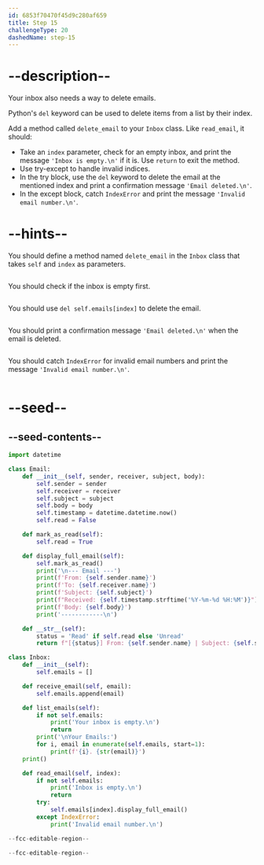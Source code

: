 ```yaml
---
id: 6853f70470f45d9c280af659
title: Step 15
challengeType: 20
dashedName: step-15
---
```


# --description--

Your inbox also needs a way to delete emails.

Python's `del` keyword can be used to delete items from a list by their index.

Add a method called `delete_email` to your `Inbox` class. Like `read_email`, it should:

- Take an `index` parameter, check for an empty inbox, and 
print the message `'Inbox is empty.\n'` if it is. Use `return` to exit the method.
- Use try-except to handle invalid indices. 
- In the try block, use the `del` keyword to delete the email at the mentioned index and print a confirmation message `'Email deleted.\n'`.
- In the except block, catch `IndexError` and print the message `'Invalid email number.\n'`.

# --hints--

You should define a method named `delete_email` in the `Inbox` class that takes `self` and `index` as parameters.

```js

```

You should check if the inbox is empty first.

```js

```

You should use `del self.emails[index]` to delete the email.

```js

```

You should print a confirmation message `'Email deleted.\n'` when the email is deleted.

```js

```

You should catch `IndexError` for invalid email numbers and print the message `'Invalid email number.\n'`.

```js

```

# --seed--

## --seed-contents--

```py
import datetime

class Email:
    def __init__(self, sender, receiver, subject, body):
        self.sender = sender
        self.receiver = receiver
        self.subject = subject
        self.body = body
        self.timestamp = datetime.datetime.now()
        self.read = False

    def mark_as_read(self):
        self.read = True

    def display_full_email(self):
        self.mark_as_read()
        print('\n--- Email ---')
        print(f'From: {self.sender.name}')
        print(f'To: {self.receiver.name}')
        print(f'Subject: {self.subject}')
        print(f"Received: {self.timestamp.strftime('%Y-%m-%d %H:%M')}")
        print(f'Body: {self.body}')
        print('------------\n')

    def __str__(self):
        status = 'Read' if self.read else 'Unread'
        return f"[{status}] From: {self.sender.name} | Subject: {self.subject} | Time: {self.timestamp.strftime('%Y-%m-%d %H:%M')}"

class Inbox:
    def __init__(self):
        self.emails = []

    def receive_email(self, email):
        self.emails.append(email)

    def list_emails(self):
        if not self.emails:
            print('Your inbox is empty.\n')
            return
        print('\nYour Emails:')
        for i, email in enumerate(self.emails, start=1):
            print(f'{i}. {str(email)}')
    print()

    def read_email(self, index):
        if not self.emails:
            print('Inbox is empty.\n')
            return
        try:
            self.emails[index].display_full_email()
        except IndexError:
            print('Invalid email number.\n')

--fcc-editable-region--
        
--fcc-editable-region--
```
